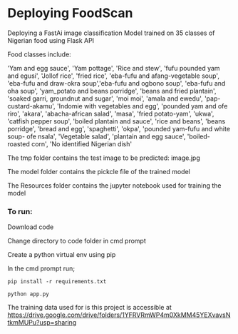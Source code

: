 # Deploying FoodScan 
Deploying a FastAi image classification Model trained on 35 classes of Nigerian food using Flask API

Food classes include:

'Yam and egg sauce', 'Yam pottage', 'Rice and stew', 'fufu pounded yam and egusi', 'Jollof rice', 'fried rice', 'eba-fufu and afang-vegetable soup', 'eba-fufu and draw-okra soup','eba-fufu and ogbono soup', 'eba-fufu and oha soup', 'yam_potato and beans porridge', 'beans and fried plantain', 'soaked garri, groundnut and sugar', 'moi moi', 'amala and ewedu', 'pap-custard-akamu', 'Indomie with vegetables and egg', 'pounded yam and ofe riro', 'akara', 'abacha-african salad', 'masa', 'fried potato-yam', 'ukwa', 'catfish pepper soup', 'boiled plantain and sauce', 'rice and beans', 'beans porridge', 'bread and egg', 'spaghetti', 'okpa', 'pounded yam-fufu and white soup- ofe nsala', 'Vegetable salad', 'plantain and egg sauce', 'boiled-roasted corn', 'No identified Nigerian dish'


The tmp folder contains the test image to be predicted: image.jpg

The model folder contains the pickcle file of the trained model

The Resources folder contains the jupyter notebook used for training the model


### To run:

Download code

Change directory to code folder in cmd prompt

Create a python virtual env using pip

In the cmd prompt run;

	pip install -r requirements.txt
	
	python app.py

The training data used for is this project is accessible at https://drive.google.com/drive/folders/1YFRVRmWP4m0XkMM45YEXvavsNtkmMUPu?usp=sharing 
